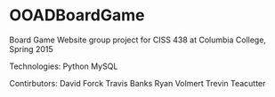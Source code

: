 # OOADBoardGame
Board Game Website group project for CISS 438 at Columbia College, Spring 2015

Technologies:
Python
MySQL

Contirbutors:
David Forck
Travis Banks
Ryan Volmert
Trevin Teacutter
